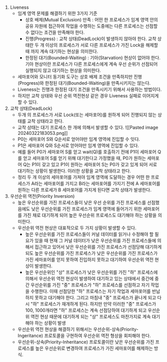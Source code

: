 1. Liveness
	- 임계 영역 문제를 해결하기 위한 3가지 기준
		- 상호 배제(Mutual Exclusion) 만족 : 어떤 한 프로세스가 임계 영역 안의 공유 자원에 접근하여 작업을 수행하는 도중에는 다른 프로세스는 선점할 수 없다는 조건을 만족해야 한다.
		- 진행(Progress) : 교착 상태(DeadLock)이 발생하지 않아야 한다. 교착 상태란 두 개 이상의 프로세스가 서로 다른 프로세스가 가진 Lock을 해제할 때 까지 계속 대기하는 현상을 의미한다.
		- 한정된 대기(Bounded-Waiting) : 기아(Starvation) 현상이 없어야 한다. 기아 현상이란 프로세스가 다른 프로세스에게 계속 우선 순위가 선점되어 실행되지 않고 대기하는 현상을 의미한다.
	- 세마포어와 모니터 동기화 도구는 상호 배제 조건을 만족하지만 진행(Progress)와 한정된 대기(Bounded-Waiting)을 만족시키지는 않는다.
	- Liveness는 진행과 한정된 대기 조건을 만족시키기 위해서 사용하는 방법이다.
	- 하지만 교착 상태와 우선 순위 역전현상 같은 경우 Liveness 실패로 이어지게 할 수 있다.
2. 교착 상태(DeadLock)
	- 두개 의 프로세스가 서로 Lock(또는 세마포어)를 원하게 되어 진행되지 않는 상태를 교착 상태라고 한다.
	- 교착 상태는 대기 프로세스 한 개에 의해서 발생할 수 있다.
	![[Pasted image 20240322183053.png]]
	- P0는 세마포어 S와 Q순서로 얻어야만 임계 영역에 진입할 수 잇다.
	- P1은 세마포어 Q와 S순서로 얻어야만 임계 영역에 진입할 수 있다.
	- 예를 들어 P0가 세마포어 S를 얻고 wait(Q)를 호출하기 전에 P1이 세마포어 Q를 얻고 세마포어 S를 얻기 위해 대기한다고 가정했을 때, P0가 원하는 세마포어 Q는 P1이 갖고 있고 P1이 원하는 세마포어 S는 P0가 갖고 있게 되어 서로 대기하는 상황이 발생한다. 이러한 상황을 교착 상태라고 한다.
	- 정리
		두 개 이상의 세마포어를 가져야 임계 영역에 도달하는 경우 어떤 한 프로세스가 A라는 세마포어를 가지고 B라는 세마포어를 가지기 전에 A 세마포어를 원하는 다른 프로세가 B 세마포어를 가지게 된다면 교착 상태가 발생한다.
3. 우선순위 역전(Priority Inversion)
	- 높은 우선순위를 가진 프로세스들이 낮은 우선 순위를 가진 프로세스를 선점했음에도 낮은 우선순위를 가진 프로세스가 임계 영역에 들어가기 위한 세마포어를 가진 채로 대기하게 되어 높은 우선순위 프로세스도 대기해야 하는 상황을 의미한다.
	- 우선순위 역전 현상은 대표적으로 두 가지 상황이 발생할 수 있다.
		- 높은 우선순위를 가진 프로세스들이 커널 데이터를 읽거나 수정해야 할 필요가 있을 때 현재 그 커널 데이터가 낮은 우선순위를 가진 프로세스들에 의해서 접근하고 있어서 낮은 우선순위를 가진 프로세스가 선점당해 대기하게 되도 높은 우선순위를 가진 프로세스가 낮은 우선순위를 가진 프로세스가 가진 세마포어를 얻지 못하여 진입하지 못하고 대기하여 우선순위 역전 현상이 발생한다.
		- 높은 우선순위인 "상" 프로세스가 낮은 우선순위를 가진 "하" 프로세스에 의해서 우선순위 역전 현상이 발생하여 대기하고 있는 상태에서 중간에 중간 우선순위를 가진 "중" 프로세스가 "하" 프로세스를 선점하고 자기 작업을 수행한다. 이때 선점당한 "하" 프로세스는 자기 작업과 세마포어를 반납하지 못하고 대기해야 한다. 그리고 마침내 "중" 프로세스가 끝나게 되고 다시 "하" 프로세스가 재개하게 된다. 하지만 만약 이러한 "중" 프로세스가 100, 1000개라면 "하" 프로세스는 계속 선점당하여 대기하게 되고 우선순위 역전 현상 때문에 대기하게 되는 "상" 프로세스도 마찬가지로 계속 대기해야 하는 상황이 발생
	- 우선순위 역전 현상을 해결하기 위해서는 우선순위-상속(Priority-Ingeritance) 프로토콜을 구현하여 우선순위 역전 형상을 회피해야 한다.
	- 우선순위-상속(Priority-Inheritance) 프로토콜이란
		낮은 우선순위를 가진 프로세스를 높은 우선순위로 변경하여 프로세스가 가진 세마포어를 해제하는 방식.